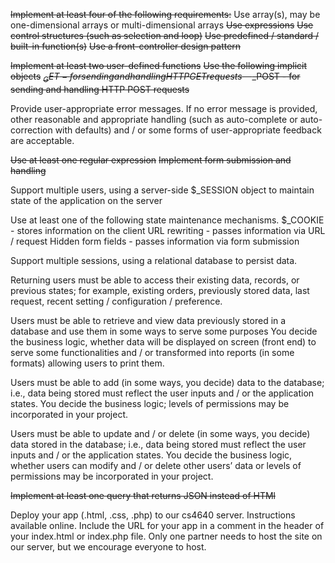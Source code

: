 ~~Implement at least four of the following requirements:~~
Use array(s), may be one-dimensional arrays or multi-dimensional arrays
~~Use expressions~~
~~Use control structures (such as selection and loop)~~
~~Use predefined / standard / built-in function(s)~~
~~Use a front-controller design pattern~~

~~Implement at least two user-defined functions~~
~~Use the following implicit objects~~
~~$_GET - for sending and handling HTTP GET requests~~
~~$_POST - for sending and handling HTTP POST requests~~


Provide user-appropriate error messages.
If no error message is provided, other reasonable and appropriate handling (such as auto-complete or auto-correction with defaults) and / or some forms of user-appropriate feedback are acceptable.

~~Use at least one regular expression~~
~~Implement form submission and handling~~

Support multiple users, using a server-side $_SESSION object to maintain state of the application on the server

Use at least one of the following state maintenance mechanisms. 
$_COOKIE - stores information on the client
URL rewriting - passes information via URL / request
Hidden form fields - passes information via form submission

Support multiple sessions, using a relational database to persist data.

Returning users must be able to access their existing data, records, or previous states; for example, existing orders, previously stored data, last request, recent setting / configuration / preference.

Users must be able to retrieve and view data previously stored in a database and use them in some ways to serve some purposes
You decide the business logic, whether data will be displayed on screen (front end) to serve some functionalities and / or transformed into reports (in some formats) allowing users to print them.

Users must be able to add (in some ways, you decide) data to the database; i.e., data being stored must reflect the user inputs and / or the application states.
You decide the business logic; levels of permissions may be incorporated in your project.

Users must be able to update and / or delete (in some ways, you decide) data stored in the database; i.e., data being stored must reflect the user inputs and / or the application states.
You decide the business logic, whether users can modify and / or delete other users’ data or levels of permissions may be incorporated in your project.

~~Implement at least one query that returns JSON instead of HTMl~~

Deploy your app (.html, .css, .php) to our cs4640 server. Instructions available online.
Include the URL for your app in a comment in the header of your index.html or index.php file. Only one partner needs to host the site on our server, but we encourage everyone to host.
